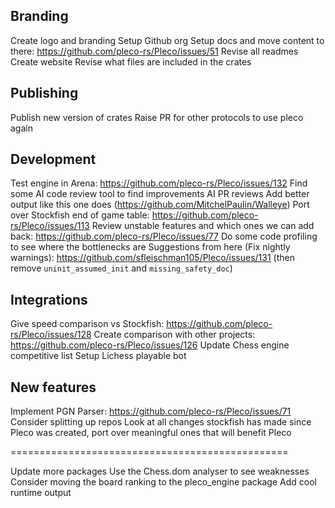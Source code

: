 ## Branding

Create logo and branding
Setup Github org
Setup docs and move content to there: https://github.com/pleco-rs/Pleco/issues/51
Revise all readmes
Create website
Revise what files are included in the crates

## Publishing

Publish new version of crates
Raise PR for other protocols to use pleco again

## Development

Test engine in Arena: https://github.com/pleco-rs/Pleco/issues/132
Find some AI code review tool to find improvements
AI PR reviews
Add better output like this one does (https://github.com/MitchelPaulin/Walleye)
Port over Stockfish end of game table: https://github.com/pleco-rs/Pleco/issues/113
Review unstable features and which ones we can add back: https://github.com/pleco-rs/Pleco/issues/77
Do some code profiling to see where the bottlenecks are
Suggestions from here (Fix nightly warnings): https://github.com/sfleischman105/Pleco/issues/131 (then remove `uninit_assumed_init` and `missing_safety_doc`)

## Integrations

Give speed comparison vs Stockfish: https://github.com/pleco-rs/Pleco/issues/128
Create comparison with other projects: https://github.com/pleco-rs/Pleco/issues/126
Update Chess engine competitive list
Setup Lichess playable bot

## New features

Implement PGN Parser: https://github.com/pleco-rs/Pleco/issues/71
Consider splitting up repos
Look at all changes stockfish has made since Pleco was created, port over meaningful ones that will benefit Pleco

================================================

Update more packages
Use the Chess.dom analyser to see weaknesses
Consider moving the board ranking to the pleco_engine package
Add cool runtime output
